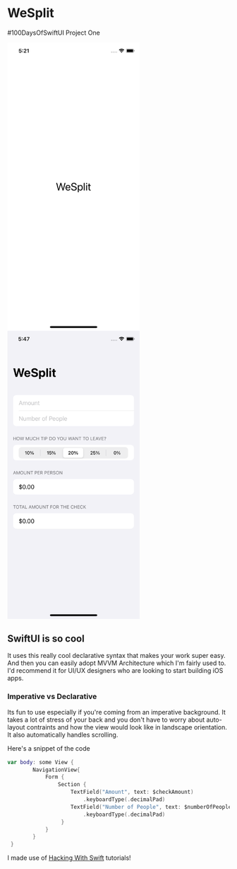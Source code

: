 # WeSplit
#100DaysOfSwiftUI Project One 

<img align="left" src="https://github.com/1Soyebo/WeSplit/blob/master/images/image1.png" width="300"/>
<img src="https://github.com/1Soyebo/WeSplit/blob/master/images/image2.png" width="300"/>

## SwiftUI is so cool
It uses this really cool declarative syntax that makes your work super easy. And then you can easily adopt MVVM Architecture which I'm fairly used to. 
I'd recommend it for UI/UX designers who are looking to start building iOS apps. 

### Imperative vs Declarative
Its fun to use especially if you're coming from an imperative background. It takes a lot of stress of your back and you don't have to worry about auto-layout contraints and how the view would look like in landscape orientation. It also automatically handles scrolling. 

Here's a snippet of the code
```swift
var body: some View {
        NavigationView{
            Form {
                Section {
                    TextField("Amount", text: $checkAmount)
                        .keyboardType(.decimalPad)
                    TextField("Number of People", text: $numberOfPeople)
                        .keyboardType(.decimalPad)
                 }
            }
        }
 }
```

I made use of [Hacking With Swift](https://www.hackingwithswift.com/100/swiftui) tutorials!

